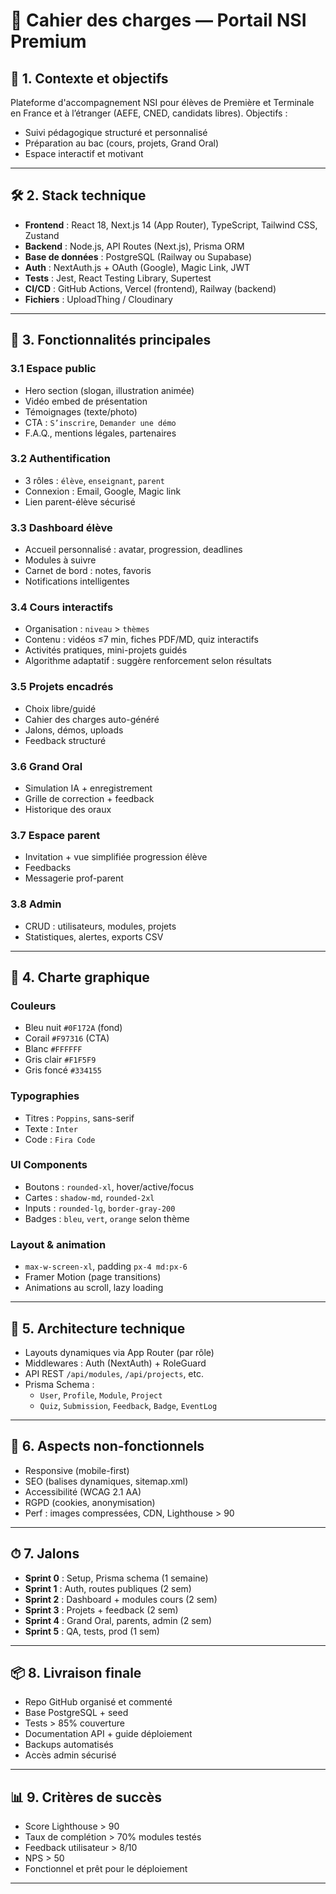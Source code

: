 # 📘 Cahier des charges — Portail NSI Premium

## 🧭 1. Contexte et objectifs

Plateforme d'accompagnement NSI pour élèves de Première et Terminale en France et à l’étranger (AEFE, CNED, candidats libres). Objectifs :

- Suivi pédagogique structuré et personnalisé
- Préparation au bac (cours, projets, Grand Oral)
- Espace interactif et motivant

---

## 🛠 2. Stack technique

- **Frontend** : React 18, Next.js 14 (App Router), TypeScript, Tailwind CSS, Zustand
- **Backend** : Node.js, API Routes (Next.js), Prisma ORM
- **Base de données** : PostgreSQL (Railway ou Supabase)
- **Auth** : NextAuth.js + OAuth (Google), Magic Link, JWT
- **Tests** : Jest, React Testing Library, Supertest
- **CI/CD** : GitHub Actions, Vercel (frontend), Railway (backend)
- **Fichiers** : UploadThing / Cloudinary

---

## 🎯 3. Fonctionnalités principales

### 3.1 Espace public
- Hero section (slogan, illustration animée)
- Vidéo embed de présentation
- Témoignages (texte/photo)
- CTA : `S’inscrire`, `Demander une démo`
- F.A.Q., mentions légales, partenaires

### 3.2 Authentification
- 3 rôles : `élève`, `enseignant`, `parent`
- Connexion : Email, Google, Magic link
- Lien parent-élève sécurisé

### 3.3 Dashboard élève
- Accueil personnalisé : avatar, progression, deadlines
- Modules à suivre
- Carnet de bord : notes, favoris
- Notifications intelligentes

### 3.4 Cours interactifs
- Organisation : `niveau` > `thèmes`
- Contenu : vidéos ≤7 min, fiches PDF/MD, quiz interactifs
- Activités pratiques, mini-projets guidés
- Algorithme adaptatif : suggère renforcement selon résultats

### 3.5 Projets encadrés
- Choix libre/guidé
- Cahier des charges auto-généré
- Jalons, démos, uploads
- Feedback structuré

### 3.6 Grand Oral
- Simulation IA + enregistrement
- Grille de correction + feedback
- Historique des oraux

### 3.7 Espace parent
- Invitation + vue simplifiée progression élève
- Feedbacks
- Messagerie prof-parent

### 3.8 Admin
- CRUD : utilisateurs, modules, projets
- Statistiques, alertes, exports CSV

---

## 🎨 4. Charte graphique

### Couleurs
- Bleu nuit `#0F172A` (fond)
- Corail `#F97316` (CTA)
- Blanc `#FFFFFF`
- Gris clair `#F1F5F9`
- Gris foncé `#334155`

### Typographies
- Titres : `Poppins`, sans-serif
- Texte : `Inter`
- Code : `Fira Code`

### UI Components
- Boutons : `rounded-xl`, hover/active/focus
- Cartes : `shadow-md`, `rounded-2xl`
- Inputs : `rounded-lg`, `border-gray-200`
- Badges : `bleu`, `vert`, `orange` selon thème

### Layout & animation
- `max-w-screen-xl`, padding `px-4 md:px-6`
- Framer Motion (page transitions)
- Animations au scroll, lazy loading

---

## 🧱 5. Architecture technique

- Layouts dynamiques via App Router (par rôle)
- Middlewares : Auth (NextAuth) + RoleGuard
- API REST `/api/modules`, `/api/projects`, etc.
- Prisma Schema :
  - `User`, `Profile`, `Module`, `Project`
  - `Quiz`, `Submission`, `Feedback`, `Badge`, `EventLog`

---

## 🧪 6. Aspects non-fonctionnels

- Responsive (mobile-first)
- SEO (balises dynamiques, sitemap.xml)
- Accessibilité (WCAG 2.1 AA)
- RGPD (cookies, anonymisation)
- Perf : images compressées, CDN, Lighthouse > 90

---

## ⏱ 7. Jalons

- **Sprint 0** : Setup, Prisma schema (1 semaine)
- **Sprint 1** : Auth, routes publiques (2 sem)
- **Sprint 2** : Dashboard + modules cours (2 sem)
- **Sprint 3** : Projets + feedback (2 sem)
- **Sprint 4** : Grand Oral, parents, admin (2 sem)
- **Sprint 5** : QA, tests, prod (1 sem)

---

## 📦 8. Livraison finale

- Repo GitHub organisé et commenté
- Base PostgreSQL + seed
- Tests > 85% couverture
- Documentation API + guide déploiement
- Backups automatisés
- Accès admin sécurisé

---

## 📊 9. Critères de succès

- Score Lighthouse > 90
- Taux de complétion > 70% modules testés
- Feedback utilisateur > 8/10
- NPS > 50
- Fonctionnel et prêt pour le déploiement

---

